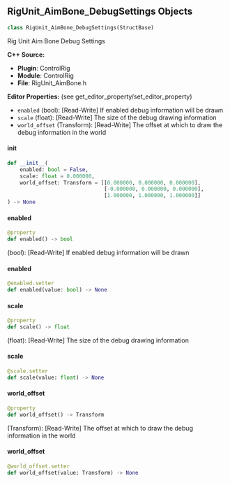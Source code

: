 ## RigUnit_AimBone_DebugSettings Objects

```python
class RigUnit_AimBone_DebugSettings(StructBase)
```

Rig Unit Aim Bone Debug Settings

**C++ Source:**

- **Plugin**: ControlRig
- **Module**: ControlRig
- **File**: RigUnit_AimBone.h

**Editor Properties:** (see get_editor_property/set_editor_property)

- ``enabled`` (bool):  [Read-Write] If enabled debug information will be drawn
- ``scale`` (float):  [Read-Write] The size of the debug drawing information
- ``world_offset`` (Transform):  [Read-Write] The offset at which to draw the debug information in the world

<a id="unreal.RigUnit_AimBone_DebugSettings.__init__"></a>

#### __init__

```python
def __init__(
    enabled: bool = False,
    scale: float = 0.000000,
    world_offset: Transform = [[0.000000, 0.000000, 0.000000],
                               [-0.000000, 0.000000, 0.000000],
                               [1.000000, 1.000000, 1.000000]]
) -> None
```

<a id="unreal.RigUnit_AimBone_DebugSettings.enabled"></a>

#### enabled

```python
@property
def enabled() -> bool
```

(bool):  [Read-Write] If enabled debug information will be drawn

<a id="unreal.RigUnit_AimBone_DebugSettings.enabled"></a>

#### enabled

```python
@enabled.setter
def enabled(value: bool) -> None
```

<a id="unreal.RigUnit_AimBone_DebugSettings.scale"></a>

#### scale

```python
@property
def scale() -> float
```

(float):  [Read-Write] The size of the debug drawing information

<a id="unreal.RigUnit_AimBone_DebugSettings.scale"></a>

#### scale

```python
@scale.setter
def scale(value: float) -> None
```

<a id="unreal.RigUnit_AimBone_DebugSettings.world_offset"></a>

#### world_offset

```python
@property
def world_offset() -> Transform
```

(Transform):  [Read-Write] The offset at which to draw the debug information in the world

<a id="unreal.RigUnit_AimBone_DebugSettings.world_offset"></a>

#### world_offset

```python
@world_offset.setter
def world_offset(value: Transform) -> None
```

<a id="unreal.RigUnit_AimBoneMath"></a>
